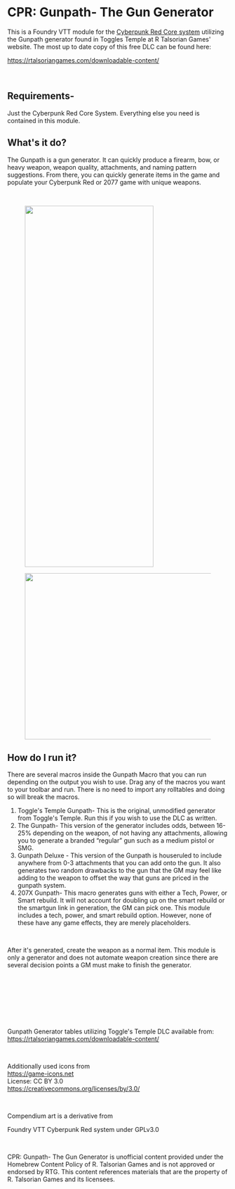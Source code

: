 <h1>CPR: Gunpath- The Gun Generator</h1>
<p>This is a Foundry VTT module for the <a target="_blank" rel="noopener noreferrer" href="https://gitlab.com/cyberpunk-red-team/fvtt-cyberpunk-red-core">Cyberpunk Red Core system</a> utilizing the Gunpath generator found in Toggles Temple at R Talsorian Games' website. The most up to date copy of this free DLC can be found here:</p>
<p><a target="_blank" rel="noopener noreferrer" href="https://rtalsoriangames.com/downloadable-content/">https://rtalsoriangames.com/downloadable-content/</a></p>
<p>&nbsp;</p>
<h2>Requirements-</h2>
<p>Just the Cyberpunk Red Core System. Everything else you need is contained in this module.</p>
<h2>What's it do?</h2>
<p>The Gunpath is a gun generator. It can quickly produce a firearm, bow, or heavy weapon, weapon quality, attachments, and naming pattern suggestions. From there, you can quickly generate items in the game and populate your Cyberpunk Red or 2077 game with unique weapons.&nbsp;</p>
<p>&nbsp;</p>
<figure class="image"><img style="aspect-ratio:293/821;" src="https://i.imgur.com/vLOrQWz.png" width="293" height="821"></figure>
<figure class="image"><img style="aspect-ratio:718/378;" src="https://i.imgur.com/mPNVvGx.png" width="718" height="378"></figure>
<h2>How do I run it?</h2>
<p>There are several macros inside the Gunpath Macro that you can run depending on the output you wish to use. Drag any of the macros you want to your toolbar and run. There is no need to import any rolltables and doing so will break the macros.&nbsp;</p>
<ol>
    <li>Toggle's Temple Gunpath- This is the original, unmodified generator from Toggle's Temple. Run this if you wish to use the DLC as written.</li>
    <li>The Gunpath- This version of the generator includes odds, between 16-25% depending on the weapon, of not having any attachments, allowing you to generate a branded “regular” gun such as a medium pistol or SMG.</li>
    <li>Gunpath Deluxe - This version of the Gunpath is houseruled to include anywhere from 0-3 attachments that you can add onto the gun. It also generates two random drawbacks to the gun that the GM may feel like adding to the weapon to offset the way that guns are priced in the gunpath system.</li>
    <li>207X Gunpath- This macro generates guns with either a Tech, Power, or Smart rebuild. It will not account for doubling up on the smart rebuild or the smartgun link in generation, the GM can pick one. This module includes a tech, power, and smart rebuild option. However, none of these have any game effects, they are merely placeholders.&nbsp;</li>
</ol>
<p>&nbsp;</p>
<p>After it's generated, create the weapon as a normal item. This module is only a generator and does not automate weapon creation since there are several decision points a GM must make to finish the generator.&nbsp;</p>
<p>&nbsp;</p>
<h2>&nbsp;</h2>
<p>&nbsp;</p>
<p>Gunpath Generator tables utilizing Toggle's Temple DLC available from:<br><a target="_blank" rel="noopener noreferrer" href="https://rtalsoriangames.com/downloadable-content/">https://rtalsoriangames.com/downloadable-content/</a></p>
<p>&nbsp;</p>
<p>Additionally used icons from&nbsp;<br><a target="_blank" rel="noopener noreferrer" href="https://game-icons.net">https://game-icons.net</a><br>License: CC BY 3.0<br><a target="_blank" rel="noopener noreferrer" href="https://creativecommons.org/licenses/by/3.0/">https://creativecommons.org/licenses/by/3.0/</a></p>
<p>&nbsp;</p>
<p dir="auto">Compendium art is a derivative from</p>
<p dir="auto">Foundry VTT Cyberpunk Red system under GPLv3.0</p>
<p>&nbsp;</p>
<p>CPR: Gunpath- The Gun Generator is unofficial content provided under the Homebrew Content Policy of R. Talsorian Games and is not approved or endorsed by RTG. This content references materials that are the property of R. Talsorian Games and its licensees.</p>
